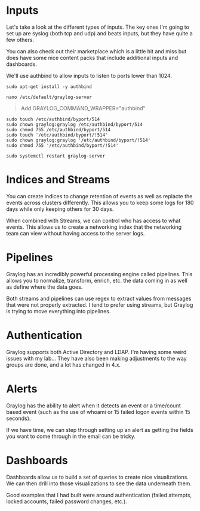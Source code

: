 # Inputs
Let's take a look at the different types of inputs. The key ones I'm going to set up are syslog (both tcp and udp) and beats inputs, but they have quite a few others.

You can also check out their marketplace which is a little hit and miss but does have some nice content packs that include additional inputs and dashboards.

We'll use authbind to allow inputs to listen to ports lower than 1024.

``sudo apt-get install -y authbind``

``nano /etc/default/graylog-server``

> Add GRAYLOG_COMMAND_WRAPPER="authbind"

``sudo touch /etc/authbind/byport/514``<br>
``sudo chown graylog:graylog /etc/authbind/byport/514``<br>
``sudo chmod 755 /etc/authbind/byport/514``<br>
``sudo touch '/etc/authbind/byport/!514'``<br>
``sudo chown graylog:graylog '/etc/authbind/byport/!514'``<br>
``sudo chmod 755 '/etc/authbind/byport/!514'``

``sudo systemctl restart graylog-server``

# Indices and Streams
You can create indices to change retention of events as well as replacte the events across clusters differently. This allows you to keep some logs for 180 days while only keeping others for 30 days.

When combined with Streams, we can control who has access to what events. This allows us to create a networking index that the networking team can view without having access to the server logs.

# Pipelines
Graylog has an incredibly powerful processing engine called pipelines. This allows you to normalize, transform, enrich, etc. the data coming in as well as define where the data goes.

Both streams and pipelines can use regex to extract values from messages that were not properly extracted. I tend to prefer using streams, but Graylog is trying to move everything into pipelines.

# Authentication
Graylog supports both Active Directory and LDAP. I'm having some weird issues with my lab... They have also been making adjustments to the way groups are done, and a lot has changed in 4.x.

# Alerts
Graylog has the ability to alert when it detects an event or a time/count based event (such as the use of whoami or 15 failed logon events within 15 seconds).

If we have time, we can step through setting up an alert as getting the fields you want to come through in the email can be tricky.

# Dashboards
Dashboards allow us to build a set of queries to create nice visualizations. We can then drill into those visualizations to see the data underneath them.

Good examples that I had built were around authentication (failed attempts, locked accounts, failed password changes, etc.).